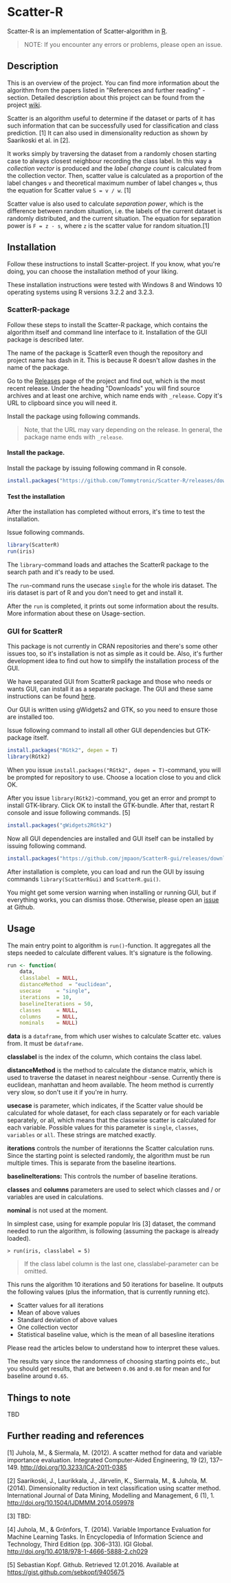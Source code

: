 # Scatter-R

Scatter-R is an implementation of Scatter-algorithm in [R](https://r-project.org).

> NOTE: If you encounter any errors or problems, please open an issue.

## Description

This is an overview of the project. You can find more information about the algorithm from the papers listed in "References and further reading" -section. Detailed description about this project can be found from the project [wiki](https://github.com/Tommytronic/Scatter-R/wiki).

Scatter is an algorithm useful to determine if the dataset or parts of it has such information that can be successfully used for classification and class prediction. [1] It can also used in dimensionality reduction as shown by Saarikoski et al. in [2].

It works simply by traversing the dataset from a randomly chosen starting case to always closest neighbour recording the class label. In this way a *collection vector* is produced and the *label change count* is calculated from the collection vector. Then, scatter value is calculated as a proportion of the label changes `v` and theoretical maximum number of label changes `w`, thus the equation for Scatter value `S = v / w`. [1]

Scatter value is also used to calculate *separation power*, which is the difference between random situation, i.e. the labels of the current dataset is randomly distributed, and the current situation. The equation for separation power is `F = z - s`, where `z` is the scatter value for random situation.[1]

## Installation

Follow these instructions to install Scatter-project. If you know, what you're doing, you can choose the installation method of your liking.

These installation instructions were tested with Windows 8 and Windows 10 operating systems using R versions 3.2.2 and 3.2.3.

### ScatterR-package

Follow these steps to install the Scatter-R package, which contains the algorithm itself and command line interface to it. Installation of the GUI package is described later.

The name of the package is ScatterR even though the repository and project name has dash in it. This is because R doesn't allow dashes in the name of the package.

Go to the [Releases](https://github.com/Tommytronic/Scatter-R/releases) page of the project and find out, which is the most recent release. Under the heading "Downloads" you will find source archives and at least one archive, which name ends with `_release`. Copy it's URL to clipboard since you will need it.

Install the package using following commands.

> Note, that the URL may vary depending on the release. In general, the package name ends with `_release`.

#### Install the package.

Install the package by issuing following command in R console.

```R
install.packages("https://github.com/Tommytronic/Scatter-R/releases/download/v1.2/ScatterR_1.2_release.tar.gz", repos = NULL, method = "libcurl")
```

#### Test the installation

After the installation has completed without errors, it's time to test the installation.

Issue following commands.

```R
library(ScatterR)
run(iris)
```

The `library`-command loads and attaches the ScatterR package to the search path and it's ready to be used.

The `run`-command runs the usecase `single` for the whole iris dataset. The iris dataset is part of R and you don't need to get and install it.

After the `run` is completed, it prints out some information about the results. More information about these on Usage-section.

### GUI for ScatterR

This package is not currently in CRAN repositories and there's some other issues too, so it's installation is not as simple as it could be. Also, it's further development idea to find out how to simplify the installation process of the GUI.

We have separated GUI from ScatterR package and those who needs or wants GUI, can install it as a separate package. The GUI and these same instructions can be found [here](https://github.com/jmpaon/scatterr-gui).

Our GUI is written using gWidgets2 and GTK, so you need to ensure those are installed too.

Issue following command to install all other GUI dependencies but GTK-package itself.

```R
install.packages("RGtk2", depen = T)
library(RGtk2)
```

When you issue `install.packages("RGtk2", depen = T)`-command, you will be prompted for repository to use. Choose a location close to you and click OK.

After you issue `library(RGtk2)`-command, you get an error and prompt to install GTK-library. Click OK to install the GTK-bundle. After that, restart R console and issue following commands. [5]

```R
install.packages("gWidgets2RGtk2")
```

Now all GUI dependencies are installed and GUI itself can be installed by issuing following command.

```R
install.packages("https://github.com/jmpaon/ScatterR-gui/releases/download/v1.1/ScatterRGui_1.1_release.tar.gz", repos = NULL, method = "libcurl")
```

After installation is complete, you can load and run the GUI by issuing commands `library(ScatterRGui)` and `ScatterR.gui()`.

You might get some version warning when installing or running GUI, but if everything works, you can dismiss those. Otherwise, please open an [issue](https://github.com/jmpaon/ScatterR-gui/issues) at Github.

## Usage

The main entry point to algorithm is `run()`-function. It aggregates all the steps needed to calculate different values. It's signature is the following.

```R
run <- function(
    data,
    classlabel  = NULL,
    distanceMethod  = "euclidean",
    usecase     = "single",
    iterations  = 10,
    baselineIterations = 50,
    classes     = NULL,
    columns     = NULL,
    nominals    = NULL)
```

**data** is a `dataframe`, from which user wishes to calculate Scatter etc. values from. It must be `dataframe`.

**classlabel** is the index of the column, which contains the class label.

**distanceMethod** is the method to calculate the distance matrix, which is used to traverse the dataset in nearest neighbour -sense. Currently there is euclidean, manhattan and heom available. The heom method is currently very slow, so don't use it if you're in hurry.

**usecase** is parameter, which indicates, if the Scatter value should be calculated for whole dataset, for each class separately or for each variable separately, or all, which means that the classwise scatter is calculated for each variable. Possible values for this parameter is `single`, `classes`, `variables` or `all`. These strings are matched exactly.

**iterations** controls the number of iterationns the Scatter calculation runs. Since the starting point is selected randomly, the algorithm must be run multiple times. This is separate from the baseline iteartions.

**baselineIterations:** This controls the number of baseline iterations.

**classes** and **columns** parameters are used to select which classes and / or variables are used in calculations.

**nominal** is not used at the moment.

In simplest case, using for example popular Iris [3] dataset, the command needed to run the algorithm, is following (assuming the package is already loaded).

```
> run(iris, classlabel = 5)
```

> If the class label column is the last one, classlabel-parameter can be omitted.

This runs the algorithm 10 iterations and 50 iterations for baseline. It outputs the following values (plus the information, that is currently running etc).

- Scatter values for all iterations
- Mean of above values
- Standard deviation of above values
- One collection vector
- Statistical baseline value, which is the mean of all basesline iterations

Please read the articles below to understand how to interpret these values.

The results vary since the randomness of choosing starting points etc., but you should get results, that are between `0.06` and `0.08` for mean and for baseline around `0.65`.

## Things to note

TBD

## Further reading and references

[1] Juhola, M., & Siermala, M. (2012). A scatter method for data and variable importance evaluation. Integrated Computer-Aided Engineering, 19 (2), 137–149. http://doi.org/10.3233/ICA-2011-0385

[2] Saarikoski, J., Laurikkala, J., Järvelin, K., Siermala, M., & Juhola, M. (2014). Dimensionality reduction in text classification using scatter method. International Journal of Data Mining, Modelling and Management, 6 (1), 1. http://doi.org/10.1504/IJDMMM.2014.059978

[3] TBD:

[4] Juhola, M., & Grönfors, T. (2014). Variable Importance Evaluation for Machine Learning Tasks. In Encyclopedia of Information Science and Technology, Third Edition (pp. 306–313). IGI Global. http://doi.org/10.4018/978-1-4666-5888-2.ch029

[5] Sebastian Kopf. Github. Retrieved 12.01.2016. Available at https://gist.github.com/sebkopf/9405675
